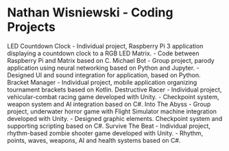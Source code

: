 # Nathan Wisniewski - Coding Projects

LED Countdown Clock
	- Individual project, Raspberry Pi 3 application displaying a countdown clock to a RGB LED Matrix.
	- Code between Raspberry Pi and Matrix based on C.
Michael Bot
	- Group project, parody application using neural networking based on Python and Jupyter.
	- Designed UI and sound integration for application, based on Python.
Bracket Manager
	- Individual project, mobile application organizing tournament brackets based on Kotlin.
Destructive Racer
	- Individual project, vehicular-combat racing game developed with Unity.
	- Checkpoint system, weapon system and AI integration based on C#.
Into The Abyss
	- Group project, underwater horror game with Flight Simulator machine integration developed with Unity.
	- Designed graphic elements. Checkpoint system and supporting scripting based on C#.
Survive The Beat
	- Individual project, rhythm-based zombie shooter game developed with Unity.
	- Rhythm, points, waves, weapons, AI and health systems based on C#.

